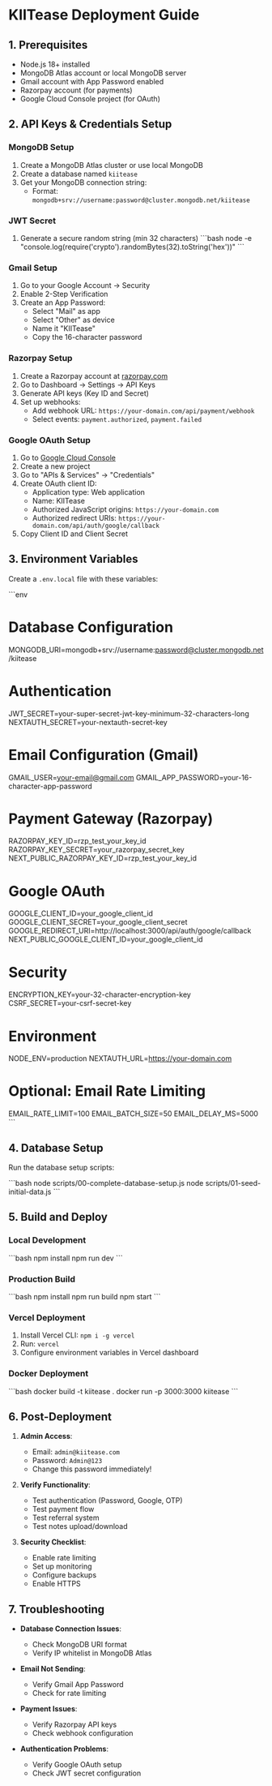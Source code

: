 # KIITease Deployment Guide

## 1. Prerequisites

- Node.js 18+ installed
- MongoDB Atlas account or local MongoDB server
- Gmail account with App Password enabled
- Razorpay account (for payments)
- Google Cloud Console project (for OAuth)

## 2. API Keys & Credentials Setup

### MongoDB Setup
1. Create a MongoDB Atlas cluster or use local MongoDB
2. Create a database named `kiitease`
3. Get your MongoDB connection string:
   - Format: `mongodb+srv://username:password@cluster.mongodb.net/kiitease`

### JWT Secret
1. Generate a secure random string (min 32 characters)
   \`\`\`bash
   node -e "console.log(require('crypto').randomBytes(32).toString('hex'))"
   \`\`\`

### Gmail Setup
1. Go to your Google Account → Security
2. Enable 2-Step Verification
3. Create an App Password:
   - Select "Mail" as app
   - Select "Other" as device
   - Name it "KIITease"
   - Copy the 16-character password

### Razorpay Setup
1. Create a Razorpay account at [razorpay.com](https://razorpay.com)
2. Go to Dashboard → Settings → API Keys
3. Generate API keys (Key ID and Secret)
4. Set up webhooks:
   - Add webhook URL: `https://your-domain.com/api/payment/webhook`
   - Select events: `payment.authorized`, `payment.failed`

### Google OAuth Setup
1. Go to [Google Cloud Console](https://console.cloud.google.com)
2. Create a new project
3. Go to "APIs & Services" → "Credentials"
4. Create OAuth client ID:
   - Application type: Web application
   - Name: KIITease
   - Authorized JavaScript origins: `https://your-domain.com`
   - Authorized redirect URIs: `https://your-domain.com/api/auth/google/callback`
5. Copy Client ID and Client Secret

## 3. Environment Variables

Create a `.env.local` file with these variables:

\`\`\`env
# Database Configuration
MONGODB_URI=mongodb+srv://username:password@cluster.mongodb.net/kiitease

# Authentication
JWT_SECRET=your-super-secret-jwt-key-minimum-32-characters-long
NEXTAUTH_SECRET=your-nextauth-secret-key

# Email Configuration (Gmail)
GMAIL_USER=your-email@gmail.com
GMAIL_APP_PASSWORD=your-16-character-app-password

# Payment Gateway (Razorpay)
RAZORPAY_KEY_ID=rzp_test_your_key_id
RAZORPAY_KEY_SECRET=your_razorpay_secret_key
NEXT_PUBLIC_RAZORPAY_KEY_ID=rzp_test_your_key_id

# Google OAuth
GOOGLE_CLIENT_ID=your_google_client_id
GOOGLE_CLIENT_SECRET=your_google_client_secret
GOOGLE_REDIRECT_URI=http://localhost:3000/api/auth/google/callback
NEXT_PUBLIC_GOOGLE_CLIENT_ID=your_google_client_id

# Security
ENCRYPTION_KEY=your-32-character-encryption-key
CSRF_SECRET=your-csrf-secret-key

# Environment
NODE_ENV=production
NEXTAUTH_URL=https://your-domain.com

# Optional: Email Rate Limiting
EMAIL_RATE_LIMIT=100
EMAIL_BATCH_SIZE=50
EMAIL_DELAY_MS=5000
\`\`\`

## 4. Database Setup

Run the database setup scripts:

\`\`\`bash
node scripts/00-complete-database-setup.js
node scripts/01-seed-initial-data.js
\`\`\`

## 5. Build and Deploy

### Local Development
\`\`\`bash
npm install
npm run dev
\`\`\`

### Production Build
\`\`\`bash
npm install
npm run build
npm start
\`\`\`

### Vercel Deployment
1. Install Vercel CLI: `npm i -g vercel`
2. Run: `vercel`
3. Configure environment variables in Vercel dashboard

### Docker Deployment
\`\`\`bash
docker build -t kiitease .
docker run -p 3000:3000 kiitease
\`\`\`

## 6. Post-Deployment

1. **Admin Access**:
   - Email: `admin@kiitease.com`
   - Password: `Admin@123`
   - Change this password immediately!

2. **Verify Functionality**:
   - Test authentication (Password, Google, OTP)
   - Test payment flow
   - Test referral system
   - Test notes upload/download

3. **Security Checklist**:
   - Enable rate limiting
   - Set up monitoring
   - Configure backups
   - Enable HTTPS

## 7. Troubleshooting

- **Database Connection Issues**:
  - Check MongoDB URI format
  - Verify IP whitelist in MongoDB Atlas

- **Email Not Sending**:
  - Verify Gmail App Password
  - Check for rate limiting

- **Payment Issues**:
  - Verify Razorpay API keys
  - Check webhook configuration

- **Authentication Problems**:
  - Verify Google OAuth setup
  - Check JWT secret configuration
